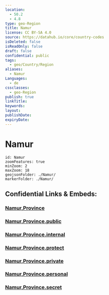 ```yaml
---
location:
  - 50.2
  - 4.8
type: geo-Region
title: Namur
license: CC BY-SA 4.0
source: https://datahub.io/core/country-codes
isDeleted: false
isReadOnly: false
draft: false
confidential: public
tags:
  - geo/Country/Region
aliases:
  - Namur
Languages:
  - de
cssclasses:
  - geo-Region
publish: true
linkTitle:
keywords:
layout:
publishDate:
expiryDate:
---
```


# Namur

```leaflet
id: Namur
zoomFeatures: true 
minZoom: 2 
maxZoom: 18
geojsonFolder: ./Namur/
markerFolder: ./Namur/
```


## Confidential Links & Embeds: 

### [Namur,Province](/_Standards/Earth/Continent/Europe/Europe~West/Belgium/Regions~Belgium/Wallonie/counties~Wallonie/Namur,Province.md) 

### [Namur,Province.public](/_public/Earth/Continent/Europe/Europe~West/Belgium/Regions~Belgium/Wallonie/counties~Wallonie/Namur,Province.public.md) 

### [Namur,Province.internal](/_internal/Earth/Continent/Europe/Europe~West/Belgium/Regions~Belgium/Wallonie/counties~Wallonie/Namur,Province.internal.md) 

### [Namur,Province.protect](/_protect/Earth/Continent/Europe/Europe~West/Belgium/Regions~Belgium/Wallonie/counties~Wallonie/Namur,Province.protect.md) 

### [Namur,Province.private](/_private/Earth/Continent/Europe/Europe~West/Belgium/Regions~Belgium/Wallonie/counties~Wallonie/Namur,Province.private.md) 

### [Namur,Province.personal](/_personal/Earth/Continent/Europe/Europe~West/Belgium/Regions~Belgium/Wallonie/counties~Wallonie/Namur,Province.personal.md) 

### [Namur,Province.secret](/_secret/Earth/Continent/Europe/Europe~West/Belgium/Regions~Belgium/Wallonie/counties~Wallonie/Namur,Province.secret.md)

